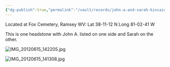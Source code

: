 ```yaml
---
{"dg-publish":true,"permalink":"/vault/records/john-a-and-sarah-kincaid-headstone/","tags":["John-A-Kincaid","Sarah-Cavendish"]}
---
```


Located at Fox Cemetery, Ramsey WV: Lat 38-11-12 N Long 81-02-41 W

This is one headstone with John A. listed on one side and Sarah on the other.

![IMG_20120615_142205.jpg](/img/user/assets/John_A._and_Sarah_Kincaid_Headstone.resources/IMG_20120615_142205.jpg)

![IMG_20120615_141308.jpg](/img/user/assets/John_A._and_Sarah_Kincaid_Headstone.resources/IMG_20120615_141308.jpg)
